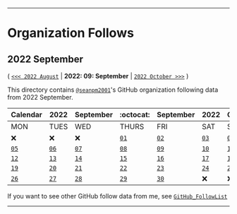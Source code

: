 
***

# Organization Follows

## 2022 September

( [`<<< 2022 August`](/Follows/2022/08_August/) | **2022: 09: September** | [`2022 October >>>`](/Follows/2022/10_October/) )

This directory contains [`@seanpm2001`](https://github.com/seanpm2001/)'s GitHub organization following data from 2022 September.

| Calendar | 2022 | September | :octocat: | September | 2022 | Calendar |
|---|---|---|---|---|---|---|
| MON | TUES | WED | THURS | FRI | SAT | SUN |
| :x: | :x: | :x: | [`01`](/Follows/2022/09_September/01/) | [`02`](/Follows/2022/09_September/02/) | [`03`](/Follows/2022/09_September/03/) | [`04`](/Follows/2022/09_September/04/) |
| [`05`](/Follows/2022/09_September/05/) | [`06`](/Follows/2022/09_September/06/) | [`07`](/Follows/2022/09_September/07/) | [`08`](/Follows/2022/09_September/08/) | [`09`](/Follows/2022/09_September/09/) | [`10`](/Follows/2022/09_September/10/) | [`11`](/Follows/2022/09_September/11/)
| [`12`](/Follows/2022/09_September/12/) | [`13`](/Follows/2022/09_September/13/) | [`14`](/Follows/2022/09_September/14/) | [`15`](/Follows/2022/09_September/15/) | [`16`](/Follows/2022/09_September/16/) |  [`17`](/Follows/2022/09_September/17/) | [`18`](/Follows/2022/09_September/18/) |
[`19`](/Follows/2022/09_September/19/) | [`20`](/Follows/2022/09_September/20/) | [`21`](/Follows/2022/09_September/21/) | [`22`](/Follows/2022/09_September/22/) | [`23`](/Follows/2022/09_September/23/) |  [`24`](/Follows/2022/09_September/24/) | [`25`](/Follows/2022/09_September/25/) |
| [`26`](/Follows/2022/09_September/26/) | [`27`](/Follows/2022/09_September/27/) | [`28`](/Follows/2022/09_September/28/) | [`29`](/Follows/2022/09_September/29/) | [`30`](/Follows/2022/09_September/30/) | :x: | :x: |

If you want to see other GitHub follow data from me, see [`GitHub_FollowList`](https://github.com/seanpm2001/GitHub_FollowList/)

***
